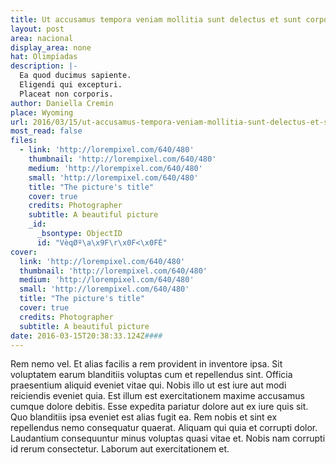 ```yaml
---
title: Ut accusamus tempora veniam mollitia sunt delectus et sunt corporis.
layout: post
area: nacional
display_area: none
hat: Olimpíadas
description: |-
  Ea quod ducimus sapiente.
  Eligendi qui excepturi.
  Placeat non corporis.
author: Daniella Cremin
place: Wyoming
url: 2016/03/15/ut-accusamus-tempora-veniam-mollitia-sunt-delectus-et-sunt-corporis/
most_read: false
files:
  - link: 'http://lorempixel.com/640/480'
    thumbnail: 'http://lorempixel.com/640/480'
    medium: 'http://lorempixel.com/640/480'
    small: 'http://lorempixel.com/640/480'
    title: "The picture's title"
    cover: true
    credits: Photographer
    subtitle: A beautiful picture
    _id:
      _bsontype: ObjectID
      id: "VèqØº\a\x9F\r\x0F<\x0FÈ"
cover:
  link: 'http://lorempixel.com/640/480'
  thumbnail: 'http://lorempixel.com/640/480'
  medium: 'http://lorempixel.com/640/480'
  small: 'http://lorempixel.com/640/480'
  title: "The picture's title"
  cover: true
  credits: Photographer
  subtitle: A beautiful picture
date: 2016-03-15T20:38:33.124Z####
---
```

<p>Rem nemo vel. Et alias facilis a rem provident in inventore ipsa. Sit voluptatem earum blanditiis voluptas cum et repellendus sint. Officia praesentium aliquid eveniet vitae qui. Nobis illo ut est iure aut modi reiciendis eveniet quia. Est illum est exercitationem maxime accusamus cumque dolore debitis. Esse expedita pariatur dolore aut ex iure quis sit. Quo blanditiis ipsa eveniet est alias fugit ea. Rem nobis et sint ex repellendus nemo consequatur quaerat. Aliquam qui quia et corrupti dolor. Laudantium consequuntur minus voluptas quasi vitae et. Nobis nam corrupti id rerum consectetur. Laborum aut exercitationem et.</p>


